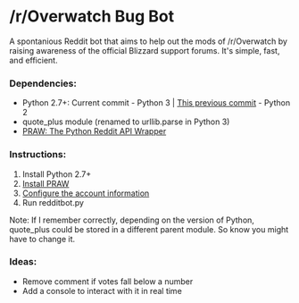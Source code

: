 /r/Overwatch Bug Bot
==========

A spontanious Reddit bot that aims to help out
the mods of /r/Overwatch by raising awareness of
the official Blizzard support forums.  It's simple,
fast, and efficient.


### Dependencies:
  - Python 2.7+: Current commit - Python 3 | [This previous commit](https://github.com/nabakin/reddit-overwatch-bug-bot/commit/dcde959e0e0309e4ba38891dae84f551d998157a) - Python 2
  - quote_plus module (renamed to urllib.parse in Python 3)
  - [PRAW: The Python Reddit API Wrapper](http://praw.readthedocs.io)
  

### Instructions:
  1. Install Python 2.7+
  2. [Install PRAW](http://praw.readthedocs.io/en/latest/getting_started/installation.html)
  4. [Configure the account information](http://praw.readthedocs.io/en/latest/getting_started/authentication.html)
  3. Run redditbot.py
  
  Note: If I remember correctly, depending on the version of Python,
  quote_plus could be stored in a different parent module. So know
  you might have to change it.
  

### Ideas:
  - Remove comment if votes fall below a number
  - Add a console to interact with it in real time